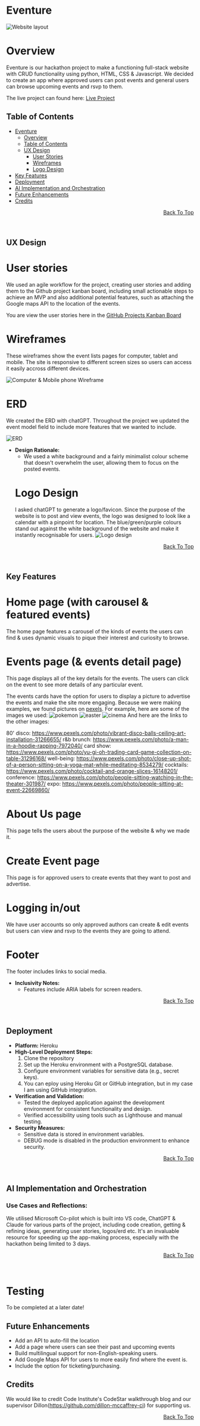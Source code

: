 # Eventure
![Website layout](static/images/eventure-homepage-new.png)
# Overview
Eventure is our hackathon project to make a functioning full-stack website with CRUD functionality using python, HTML, CSS & Javascript. We decided to create an app where approved users can post events and general users can browse upcoming events and rsvp to them. 

The live project can found here: <a href="" target="_blank">Live Project</a>


<h2 text-align="center" id="TOC">Table of Contents</h2>

- [Eventure](#eventure)
  - [Overview](#overview)
  - [Table of Contents](#TOC)
  - [UX Design](#ux-design)
    - [User Stories](#user-stories)
    - [Wireframes](#wireframes)
    - [Logo Design](#logo-design)
- [Key Features](#key-features)
- [Deployment](#deployment)
- [AI Implementation and Orchestration](#ai-implementation-and-orchestration)
- [Future Enhancements](#future-enhancements)
- [Credits](#credits)

<p align="right"><a href="#eventure">Back To Top</a></p>
<br>

## UX Design
# User stories
We used an agile workflow for the project, creating user stories and adding them to the Github project kanban board, including small actionable steps to achieve an MVP and also additional potential features, such as attaching the Google maps API to the location of the events. 

You are view the user stories here in the [GitHub Projects Kanban Board](https://github.com/users/LorealCI/projects/9)


# Wireframes
These wireframes show the event lists pages for computer, tablet and mobile. The site is responsive to different screen sizes so users can access it easily accross different devices. 

![Computer & Mobile phone Wireframe](static/images/event-app-wireframe.png)

# ERD
We created the ERD with chatGPT. Throughout the project we updated the event model field to include more features that we wanted to include.

![ERD](static/images/basic-erd.png)



- **Design Rationale:**
  - We used a white background and a fairly minimalist colour scheme that doesn't overwhelm the user, allowing them to focus on the posted events.
  # Logo Design
  I asked chatGPT to generate a logo/favicon. Since the purpose of the website is to post and view events, the logo was designed to look like a calendar with a pinpoint for location. The blue/green/purple colours stand out against the white background of the website and make it instantly recognisable for users. 
  ![Logo design](static/images/eventure-logo.png)
  
<p align="right"><a href="#eventure">Back To Top</a></p>
<br>


## Key Features

# Home page (with carousel & featured events)
The home page features a carousel of the kinds of events the users can find & uses dynamic visuals to pique their interest and curiosity to browse.

# Events page (& events detail page) 
This page displays all of the key details for the events. The users can click on the event to see more details of any particular event.

The events cards have the option for users to display a picture to advertise the events and make the site more engaging. Because we were making examples, we found pictures on [pexels](https://www.pexels.com/). For example, here are some of the images we used:
![pokemon](static/images/pexels-cards.jpg)
![easter](static/images/pexels-easter.jpg)
![cinema](static/images/pexels-outdoor-cinema.jpg)
And here are the links to the other images:

80' disco: https://www.pexels.com/photo/vibrant-disco-balls-ceiling-art-installation-31266655/
r&b brunch: https://www.pexels.com/photo/a-man-in-a-hoodie-rapping-7972040/
card show: https://www.pexels.com/photo/yu-gi-oh-trading-card-game-collection-on-table-31296168/
well-being: https://www.pexels.com/photo/close-up-shot-of-a-person-sitting-on-a-yoga-mat-while-meditating-8534279/
cocktails: https://www.pexels.com/photo/cocktail-and-orange-slices-16148201/
conference: https://www.pexels.com/photo/people-sitting-watching-in-the-theater-301987/
expo: https://www.pexels.com/photo/people-sitting-at-event-22669860/

# About Us page
This page tells the users about the purpose of the website & why we made it.

# Create Event page 
This page is for approved users to create events that they want to post and advertise.

# Logging in/out 
We have user accounts so only approved authors can create & edit events but users can view and rsvp to the events they are going to attend. 

# Footer
The footer includes links to social media. 

- **Inclusivity Notes:** 
  - Features include ARIA labels for screen readers.

<p align="right"><a href="#eventure">Back To Top</a></p>
<br>


## Deployment
- **Platform:** Heroku
- **High-Level Deployment Steps:** 
  1. Clone the repository
  2. Set up the Heroku environment with a PostgreSQL database.
  3. Configure environment variables for sensitive data (e.g., secret keys).
  4. You can eploy using Heroku Git or GitHub integration, but in my case I am using GitHub integration.
- **Verification and Validation:**
  - Tested the deployed application against the development environment for consistent functionality and design.
  - Verified accessibility using tools such as Lighthouse and manual testing.
- **Security Measures:**
  - Sensitive data is stored in environment variables.
  - DEBUG mode is disabled in the production environment to enhance security.

<p align="right"><a href="#eventure">Back To Top</a></p>
<br>


  ## AI Implementation and Orchestration

### Use Cases and Reflections:
We utilised Microsoft Co-pilot which is built into VS code, ChatGPT & Claude for various parts of the project, including code creation, getting & refining ideas, generating user stories, logos/erd etc. It's an invaluable resource for speeding up the app-making process, especially with the hackathon being limited to 3 days.


<p align="right"><a href="#eventure">Back To Top</a></p>
<br>

# Testing
To be completed at a later date!


## Future Enhancements
- Add an API to auto-fill the location
- Add a page where users can see their past and upcoming events
- Build multilingual support for non-English-speaking users.
- Add Google Maps API for users to more easily find where the event is.
- Include the option for ticketing/purchasing.

## Credits
We would like to credit Code Institute's CodeStar walkthrough blog and our supervisor Dillon(https://github.com/dillon-mccaffrey-ci) for supporting us. 

<p align="right"><a href="#eventure">Back To Top</a></p>
<br>